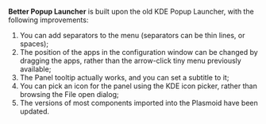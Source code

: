 **Better Popup Launcher** is built upon the old KDE Popup Launcher, with the following improvements:

1. You can add separators to the menu (separators can be thin lines, or spaces);
2. The position of the apps in the configuration window can be changed by dragging the apps, rather than the arrow-click tiny menu previously available;
3. The Panel tooltip actually works, and you can set a subtitle to it;
3. You can pick an icon for the panel using the KDE icon picker, rather than browsing the File open dialog;
4. The versions of most components imported into the Plasmoid have been updated.
